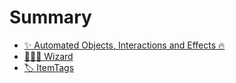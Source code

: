 # Summary

- [✨ Automated Objects, Interactions and Effects 🔥]()
- [🧙🏻‍♂️ Wizard]()
- [🏷️ ItemTags]()
